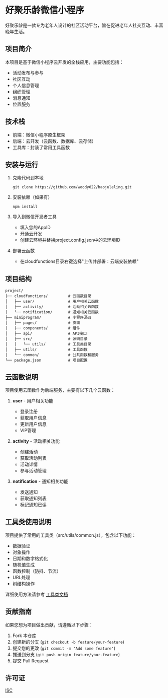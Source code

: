 # 好聚乐龄微信小程序

好聚乐龄是一款专为老年人设计的社区活动平台，旨在促进老年人社交互动、丰富晚年生活。

## 项目简介

本项目是基于微信小程序云开发的全栈应用，主要功能包括：

- 活动发布与参与
- 社区互动
- 个人信息管理
- 组织管理
- 消息通知
- 位置服务

## 技术栈

- 前端：微信小程序原生框架
- 后端：云开发（云函数、数据库、云存储）
- 工具库：封装了常用工具函数

## 安装与运行

1. 克隆代码到本地
   ```
   git clone https://github.com/woody022/haojuleling.git
   ```

2. 安装依赖（如果有）
   ```
   npm install
   ```

3. 导入到微信开发者工具
   - 填入您的AppID
   - 开通云开发
   - 创建云环境并替换project.config.json中的云环境ID

4. 部署云函数
   - 在cloudfunctions目录右键选择"上传并部署：云端安装依赖"

## 项目结构

```
project/
├── cloudfunctions/         # 云函数目录
│   ├── user/               # 用户相关云函数
│   ├── activity/           # 活动相关云函数
│   └── notification/       # 通知相关云函数
├── miniprogram/            # 小程序源码
│   ├── pages/              # 页面
│   ├── components/         # 组件
│   ├── api/                # API接口
│   ├── src/                # 源码目录
│   │   └── utils/          # 工具类目录
│   ├── utils/              # 工具函数
│   └── common/             # 公共函数和服务
└── package.json            # 项目配置
```

## 云函数说明

项目使用云函数作为后端服务，主要有以下几个云函数：

1. **user** - 用户相关功能
   - 登录注册
   - 获取用户信息
   - 更新用户信息
   - VIP管理

2. **activity** - 活动相关功能
   - 创建活动
   - 获取活动列表
   - 活动详情
   - 参与活动管理

3. **notification** - 通知相关功能
   - 发送通知
   - 获取通知列表
   - 标记通知已读

## 工具类使用说明

项目提供了常用的工具类（src/utils/common.js），包含以下功能：

- 数据验证
- 对象操作
- 日期和数字格式化
- 随机值生成
- 函数控制（防抖、节流）
- URL处理
- 树结构操作

详细使用方法请参考 [工具类文档](src/utils/README.md)

## 贡献指南

如果您想为项目做出贡献，请遵循以下步骤：

1. Fork 本仓库
2. 创建新的分支 (`git checkout -b feature/your-feature`)
3. 提交您的更改 (`git commit -m 'Add some feature'`)
4. 推送到分支 (`git push origin feature/your-feature`)
5. 提交 Pull Request

## 许可证

[ISC](LICENSE)
